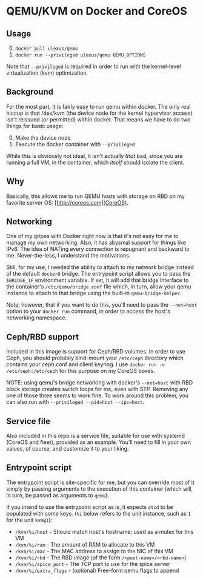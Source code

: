 # QEMU/KVM on Docker and CoreOS

## Usage

0. `docker pull ulexus/qemu`
0. `docker run --privileged ulexus/qemu QEMU_OPTIONS`

Note that `--privileged` is required in order to run with the kernel-level virtualization (kvm) optimization.


## Background
For the most part, it is fairly easy to run qemu within docker.  The only real hiccup is that /dev/kvm (the device node for the kernel hypervisor access) isn't reissued (or permitted) within docker.  That means we have to do two things for basic usage:

0.  Make the device node
0.  Execute the docker container with `--privileged`

While this is obviously not ideal, it isn't actually _that_ bad, since you are running a full VM, in the container, which _itself_ should isolate the client.

## Why

Basically, this allows me to run QEMU hosts with storage on RBD on my favorite server OS:  [http://coreos.com](CoreOS).

## Networking

One of my gripes with Docker right now is that it's not easy for me to manage my own networking.  Also, it has abysmal support for things like IPv6.  The idea of NATing every connection is repugnant and backward to me.  Never-the-less, I understand the motivations.

Still, for my use, I needed the ability to attach to my network bridge instead of the default `docker0` bridge.  The entrypoint script allows you to pass the `$BRIDGE_IF` environment variable.  If set, it will add that bridge interface to the container's `/etc/qemu/bridge.conf` file which, in turn, allow your qemu instance to attach to that bridge using the built-in `qemu-bridge-helper`.

Note, however, that if you want to do this, you'll need to pass the `--net=host` option to your `docker run` command, in order to access the host's networking namespace.

## Ceph/RBD support

Included in this image is support for Ceph/RBD volumes.  In order to use Ceph, you should probably bind-mount your `/etc/ceph` directory which contains your ceph.conf and client keyring.  I use `docker run -v /etc/ceph:/etc/ceph` for this purpose on my CoreOS boxes.

NOTE:  using qemu's bridge networking with docker's `--net=host` with RBD block storage creates switch loops for me, even with STP.  Removing any one of those three seems to work fine.  To work around this problem, you can also run with `--privileged --pid=host --ipc=host`.

## Service file

Also included in this repo is a service file, suitable for use with systemd (CoreOS and fleet), provided as an example.  You'll need to fill in your own values, of course, and customize it to your liking.

## Entrypoint script

The entrypoint script is site-specific for me, but you can override most of it simply by passing arguments to the execution of this container (which will, in turn, be passed as arguments to `qemu`).

If you intend to use the entrypoint script as is, it expects `etcd` to be populated with some keys.  (`%i` below refers to the unit instance, such as `1` for the unit `kvm@1`):
  * `/kvm/%i/host` - Should match host's hostname; used as a mutex for this VM
  * `/kvm/%i/ram` - The amount of RAM to allocate to this VM
  * `/kvm/%i/mac` - The MAC address to assign to the NIC of this VM
  * `/kvm/%i/rbd` - The RBD image (of the form `/<pool-name>/<rbd-name>`)
  * `/kvm/%i/spice_port` - The TCP port to use for the spice server
  * `/kvm/%i/extra_flags` - (optional) Free-form qemu flags to append
